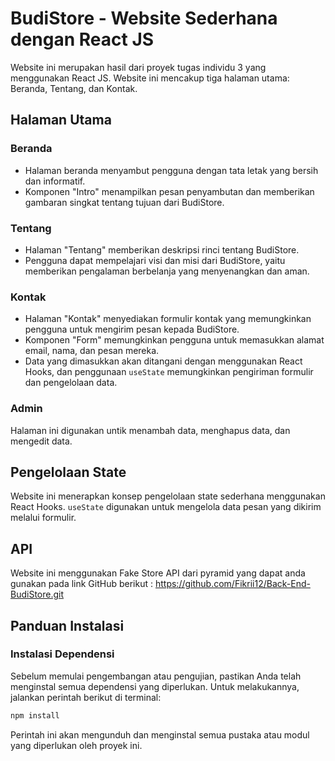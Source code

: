 # BudiStore - Website Sederhana dengan React JS

Website ini merupakan hasil dari proyek tugas individu 3 yang menggunakan React JS. Website ini mencakup tiga halaman utama: Beranda, Tentang, dan Kontak.

## Halaman Utama

### Beranda
- Halaman beranda menyambut pengguna dengan tata letak yang bersih dan informatif.
- Komponen "Intro" menampilkan pesan penyambutan dan memberikan gambaran singkat tentang tujuan dari BudiStore.

### Tentang
- Halaman "Tentang" memberikan deskripsi rinci tentang BudiStore.
- Pengguna dapat mempelajari visi dan misi dari BudiStore, yaitu memberikan pengalaman berbelanja yang menyenangkan dan aman.

### Kontak
- Halaman "Kontak" menyediakan formulir kontak yang memungkinkan pengguna untuk mengirim pesan kepada BudiStore.
- Komponen "Form" memungkinkan pengguna untuk memasukkan alamat email, nama, dan pesan mereka.
- Data yang dimasukkan akan ditangani dengan menggunakan React Hooks, dan penggunaan `useState` memungkinkan pengiriman formulir dan pengelolaan data.

### Admin
Halaman ini digunakan untik menambah data, menghapus data, dan mengedit data.

## Pengelolaan State

Website ini menerapkan konsep pengelolaan state sederhana menggunakan React Hooks. `useState` digunakan untuk mengelola data pesan yang dikirim melalui formulir.

## API

Website ini menggunakan Fake Store API dari pyramid yang dapat anda gunakan pada link GitHub berikut : https://github.com/Fikrii12/Back-End-BudiStore.git

## Panduan Instalasi

### Instalasi Dependensi

Sebelum memulai pengembangan atau pengujian, pastikan Anda telah menginstal semua dependensi yang diperlukan. Untuk melakukannya, jalankan perintah berikut di terminal:

```bash
npm install
```

Perintah ini akan mengunduh dan menginstal semua pustaka atau modul yang diperlukan oleh proyek ini.








